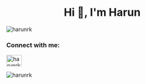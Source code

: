 <h1 align="center">Hi 🤖, I'm Harun</h1>

<p align="left"> <img src="https://komarev.com/ghpvc/?username=harunrk&label=Profile%20views&color=0e75b6&style=flat" alt="harunrk" /> </p>

<h3 align="left">Connect with me:</h3>
<p align="left">
<a href="https://linkedin.com/in/harunrk" target="blank"><img align="center" src="https://raw.githubusercontent.com/rahuldkjain/github-profile-readme-generator/master/src/images/icons/Social/linked-in-alt.svg" alt="harunrk" height="30" width="40" /></a>
</p>

<p><img align="left" src="https://github-readme-stats.vercel.app/api/top-langs?username=harunrk&show_icons=true&locale=en&layout=compact" alt="harunrk" /></p>
